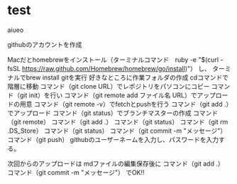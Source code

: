 test
====
aiueo


githubのアカウントを作成

Macだとhomebrewをインストール（ターミナルコマンド　ruby -e "$(curl -fsSL https://raw.github.com/Homebrew/homebrew/go/install)"）
し、
ターミナルでbrew install gitを実行
好きなところに作業フォルダの作成
cdコマンドで階層に移動
コマンド（git clone URL）でレポジトリをパソコンにコピー
コマンド（git init）を行い
コマンド（git remote add ファイル名 URL）でアップロードの用意
コマンド（git remote -v）でfetchとpushを行う
コマンド（git add .）でアップロード
コマンド（git status）でブランチマスターの作成
コマンド（git remote）
コマンド（git add .）
コマンド（git status）
コマンド（git rm .DS_Store）
コマンド（git status）
コマンド（git commit -m "メッセージ"）
コマンド（git push）
githubのユーザーネームを入力し、パスワードを入力する。

次回からのアップロードは
mdファイルの編集保存後に
コマンド（git add .）
コマンド（git commit -m "メッセージ"）
でOK!!

